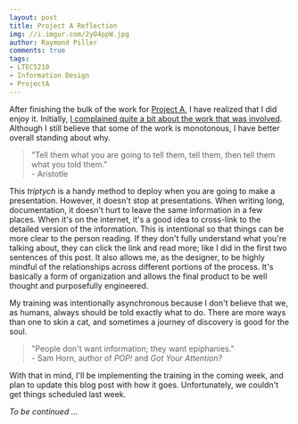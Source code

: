 ```yaml
---
layout: post
title: Project A Reflection
img: //i.imgur.com/2yO4ppW.jpg
author: Raymond Piller
comments: true
tags:
- LTEC5210
- Information Design
- ProjectA
---
```

After finishing the bulk of the work for [Project A](/2018/06/10/project-1A-description/), I have realized that I did enjoy it.
Initially, [I complained quite a bit about the work that was involved](/2018/06/20/instructional-design-thoughts#thoughts-on-instructional-design).
Although I still believe that some of the work is monotonous, I have better overall standing about why.

> "Tell them what you are going to tell them, tell them, then tell them what you told them."
> <br />- Aristotle

This *triptych* is a handy method to deploy when you are going to make a presentation.
However, it doesn't stop at presentations.
When writing long, documentation, it doesn't hurt to leave the same information in a few places.
When it's on the internet, it's a good idea to cross-link to the detailed version of the information.
This is intentional so that things can be more clear to the person reading.
If they don't fully understand what you're talking about, they can click the link and read more; like I did in the first two sentences of this post.
It also allows me, as the designer, to be highly mindful of the relationships across different portions of the process.
It's basically a form of organization and allows the final product to be well thought and purposefully engineered.

My training was intentionally asynchronous because I don't believe that we, as humans, always should be told exactly what to do.
There are more ways than one to skin a cat, and sometimes a journey of discovery is good for the soul.

> "People don't want information; they want epiphanies."
> <br />- Sam Horn, author of *POP!* and *Got Your Attention?*

With that in mind, I'll be implementing the training in the coming week, and plan to update this blog post with how it goes. Unfortunately, we couldn't get things scheduled last week.

*To be continued ...*